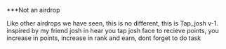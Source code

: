 ***Not an airdrop

Like other airdrops we have seen, this is no different, this is Tap_josh v-1. inspired by my friend josh
in hear you tap josh face to recieve points, you increase in points, increase in rank and earn, dont forget to do task 
